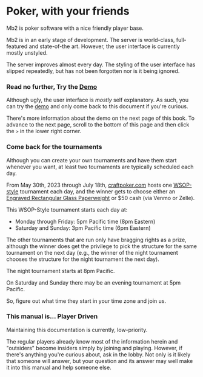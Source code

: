 # Poker, with your friends

Mb2 is poker software with a nice friendly player base.

Mb2 is in an early stage of development.  The server is world-class,
full-featured and state-of-the art.  However, the user interface is currently
mostly unstyled.

The server improves almost every day. The styling of the user interface has
slipped repeatedly, but has not been forgotten nor is it being ignored.

### Read no further, Try the [Demo](https://craftpoker.com)

Although ugly, the user interface is _mostly_ self explanatory.  As
such, you can try the [demo](https://craftpoker.com) and only come back to
this document if you're curious.

There's more information about the demo on the next page of this book.
To advance to the next page, scroll to the bottom of this page and
then click the `>` in the lower right corner.

### Come back for the tournaments

Although you can create your own tournaments and have them start
whenever you want, at least two tournaments are typically scheduled
each day.

From May 30th, 2023 through July 18th,
[craftpoker.com](https://craftpoker.com) hosts one
[WSOP-style](series/2023/wsop-style.md) tournament each day, and the
winner gets to choose either an [Engraved Rectangular Glass
Paperweight](https://www.trophies2go.com/engraved-rettangolo-glass-paperweight.html)
or $50 cash (via Venmo or Zelle).

This WSOP-Style tournament starts each day at:

* Monday through Friday: 5pm Pacific time (8pm Eastern)
* Saturday and Sunday: 3pm Pacific time (6pm Eastern)

The other tournaments that are run only have bragging rights as a
prize, although the winner does get the privilege to pick the
structure for the same tournament on the next day (e.g., the winner of
the night tournament chooses the structure for the night tournament
the next day).

The night tournament starts at 8pm Pacific. 

On Saturday and Sunday there may be an evening tournament at 5pm Pacific.

So, figure out what time they start in your time zone and join us.

### This manual is&hellip; Player Driven

Maintaining this documentation is currently, low-priority.

The regular players already know most of the information herein and
"outsiders" become insiders simply by joining and playing. However, if
there's anything you're curious about, ask in the lobby. Not only is
it likely that someone will answer, but your question and its answer
may well make it into this manual and help someone else.
